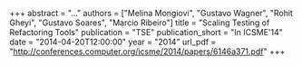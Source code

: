 +++
abstract = "..."
authors = ["Melina Mongiovi", "Gustavo Wagner", "Rohit Gheyi", "Gustavo Soares", "Marcio Ribeiro"]
title = "Scaling Testing of Refactoring Tools"
publication = "TSE"
publication_short = "In ICSME'14"
date = "2014-04-20T12:00:00"
year = "2014"
url_pdf = "http://conferences.computer.org/icsme/2014/papers/6146a371.pdf"
+++